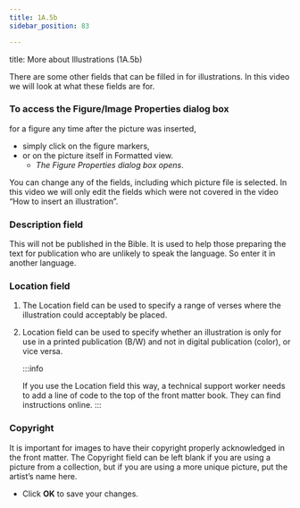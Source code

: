 ```yaml
---
title: 1A.5b
sidebar_position: 83

---
```




title: More about Illustrations (1A.5b)


There are some other fields that can be filled in for illustrations. In this video we will look at what these fields are for.


### To access the Figure/Image Properties dialog box


for a figure any time after the picture was inserted,

- simply click on the figure markers,
- or on the picture itself in Formatted view.
	- _The Figure Properties dialog box opens_.

You can change any of the fields, including which picture file is selected. In this video we will only edit the fields which were not covered in the video “How to insert an illustration”.


### Description field


This will not be published in the Bible. It is used to help those preparing the text for publication who are unlikely to speak the language. So enter it in another language.


### Location field

1. The Location field can be used to specify a range of verses where the illustration could acceptably be placed.
1. Location field can be used to specify whether an illustration is only for use in a printed publication (B/W) and not in digital publication (color), or vice versa.

	:::info


	If you use the Location field this way, a technical support worker needs to add a line of code to the top of the front matter book. They can find instructions online. :::


### Copyright


It is important for images to have their copyright properly acknowledged in the front matter. The Copyright field can be left blank if you are using a picture from a collection, but if you are using a more unique picture, put the artist’s name here.

- Click **OK** to save your changes.
